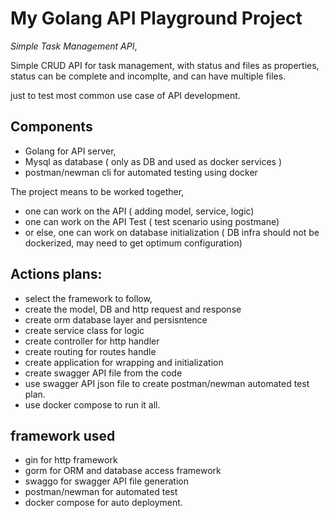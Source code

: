 

# My Golang API Playground Project

*Simple Task Management API*,

Simple CRUD API for task management,
with status and files as properties,
status can be complete and incomplte, 
and can have multiple files.

just to test most common use case of API development.  

## Components
* Golang for API server,
* Mysql as database ( only as DB and used as docker services )
* postman/newman cli for automated testing using docker


The project means to be worked together, 
* one can work on the API ( adding model, service, logic)
* one can work on the API Test  ( test scenario using postmane)
* or else, one can work on database initialization ( DB infra should not be dockerized, may need to get optimum configuration)

## Actions plans:

* select the framework to follow,
* create the model, DB and http request and response 
* create orm database layer and persisntence
* create service class for logic 
* create controller for http handler
* create routing for routes handle
* create application for wrapping and initialization
* create swagger API file from the code
* use swagger API json file to create postman/newman automated test plan.
* use docker compose to run it all.



## framework  used

* gin for http framework
* gorm for ORM and database access framework
* swaggo for swagger API file generation
* postman/newman for automated test
* docker compose for auto deployment.


### 
